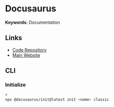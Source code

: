 # Docusaurus

<!--
https://github.com/subsquid/docs

https://github.com/logto-io/docs
https://github.com/revoltchat/documentation
https://developers.cardano.org/
https://github.com/AmruthPillai/Reactive-Resume/tree/main/docs
https://github.com/flethy/flethy/tree/main/apps/docs
https://github.com/lootexchange/lootexchange/tree/main/apps/docs

https://github.com/medusajs/medusa/tree/develop/www/docs 🌟
-->

**Keywords:** Documentation

## Links

- [Code Repository](https://github.com/facebook/docusaurus)
- [Main Website](https://docusaurus.io/)

## CLI

### Initialize

```sh
#
npx @docusaurus/init@latest init <name> classic
```

